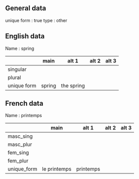 ## General data

unique form : true
type : other

## English data

Name : spring

|             |  main  |   alt 1    | alt 2 | alt 3 |
| :---------- | :----: | :--------: | :---: | ----- |
| singular    |        |            |       |       |
| plural      |        |            |       |       |
| unique form | spring | the spring |       |       |

## French data

Name : printemps

|             |     main     |   alt 1   | alt 2 | alt 3 |
| :---------- | :----------: | :-------: | :---: | :---: |
| masc_sing   |              |           |       |       |
| masc_plur   |              |           |       |       |
| fem_sing    |              |           |       |       |
| fem_plur    |              |           |       |       |
| unique_form | le printemps | printemps |       |       |


